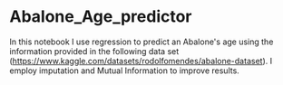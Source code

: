 # Abalone_Age_predictor

In this notebook I use regression to predict an Abalone's age using the information provided in the following data set (https://www.kaggle.com/datasets/rodolfomendes/abalone-dataset).
I employ imputation and Mutual Information to improve results.
